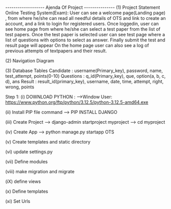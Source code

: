 -------------------  Ajenda Of Project  ---------------
(1) Project Statement
    Online Testing System(Exam):
    User can see a welcome page(Landing page) , from where he/she can read all needful
    details of OTS and link to create an account, and a link to login for registered users.
    Once loggedin, user can see home page from where he/she can select a test paper from the 
    list of test papers.
    Once the test paper is selected user can see test page where a list of questions with options 
    to select as answer. Finally submit the test and result page will appear
    On the home page user can also see a log of previous attempts of textpapers and their result.

(2) Navigation Diagram



(3) Database
Tables
Candidate : username(Primary_key), password, name, test_attempt, points(0-10)
Questions : q_id(Primary_key), que, option(a, b, c, d), ans
Result    : result_id(primary_key), username, date, time, attempt, right, wrong, points


Step 1:
(i) DOWNLOAD PYTHON : 
 -->Window User: https://www.python.org/ftp/python/3.12.5/python-3.12.5-amd64.exe

(ii) Install PIP file
command
 --> PIP INSTALL DJANGO

(iii) Create Project
 --> django-admin startproject myproject
 --> cd myproject

(iv) Create App
 --> python manage.py startapp OTS

(v) Create templates and static directory

(vi) update settings.py

(vii) Define modules

(viii) make migration and migrate

(iX) define views

(x) Define templates

(xi) Set Urls 

  

